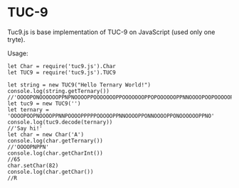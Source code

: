 # TUC-9
Tuc9.js is base implementation of TUC-9 on JavaScript (used only one tryte).

Usage:

    let Char = require('tuc9.js').Char
    let TUC9 = require('tuc9.js').TUC9
    
    let string = new TUC9("Hello Ternary World!")
    console.log(string.getTernary())
    //'OOOOPONOOOOOOPPNPNOOOOPPOOOOOOOPPOOOOOOOPPOPOOOOOOPPNNOOOOPOOPOOOOOPPNPNOOOOPPPNOOOOOPPOPNOOOOPPNNPOOOOPPPNOOOOOPPPPPOOOOOPPNNOOOOPOPNOOOOOPPOPOOOOOPPPNOOOOOPPOOOOOOOPPNOPOOOOOPPNO'
    let tuc9 = new TUC9('')
    let ternary =  'OOOOPOOPNOOOOPPNNPOOOOPPPPPOOOOOPPNNOOOOPPONNOOOOPPONOOOOOOPPNO'
    console.log(tuc9.decode(ternary))
    //'Say hi!'
    let char = new Char('A')
    console.log(char.getTernary())
    //'OOOOPNPPN'
    console.log(char.getCharInt())
    //65
    char.setChar(82)
    console.log(char.getChar())
    //R
